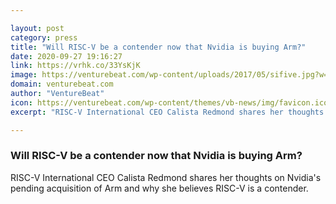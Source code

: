 ```yaml
---

layout: post
category: press
title: "Will RISC-V be a contender now that Nvidia is buying Arm?"
date: 2020-09-27 19:16:27
link: https://vrhk.co/33YsKjK
image: https://venturebeat.com/wp-content/uploads/2017/05/sifive.jpg?w=1200&strip=all
domain: venturebeat.com
author: "VentureBeat"
icon: https://venturebeat.com/wp-content/themes/vb-news/img/favicon.ico
excerpt: "RISC-V International CEO Calista Redmond shares her thoughts on Nvidia's pending acquisition of Arm and why she believes RISC-V is a contender."

---
```


### Will RISC-V be a contender now that Nvidia is buying Arm?

RISC-V International CEO Calista Redmond shares her thoughts on Nvidia's pending acquisition of Arm and why she believes RISC-V is a contender.